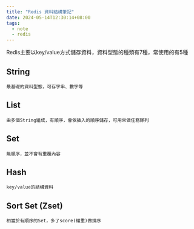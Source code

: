 ```yaml
---
title: "Redis 資料結構筆記"
date: 2024-05-14T12:30:14+08:00
tags: 
  - note
  - redis
---
```


Redis主要以key/value方式儲存資料，資料型態的種類有7種，常使用的有5種

## String

    最基礎的資料型態，可存字串、數字等   

## List

    由多個String組成，有順序，會依插入的順序儲存，可用來做任務隊列

## Set
    
    無順序，並不會有重覆內容

## Hash

    key/value的結構資料

## Sort Set (Zset)

    相當於有順序的Set，多了score(權重)做排序


